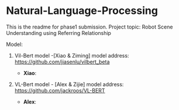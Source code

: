 # Natural-Language-Processing
This is the readme for phase1 submission. Project topic: Robot Scene Understanding using Referring Relationship

Model:

1. Vil-Bert model -[Xiao & Ziming]
   model address: https://github.com/jiasenlu/vilbert_beta
   - **Xiao**:
   
2. VL-Bert model - [Alex & Zijie]
   model address: https://github.com/jackroos/VL-BERT
   - **Alex**: 
